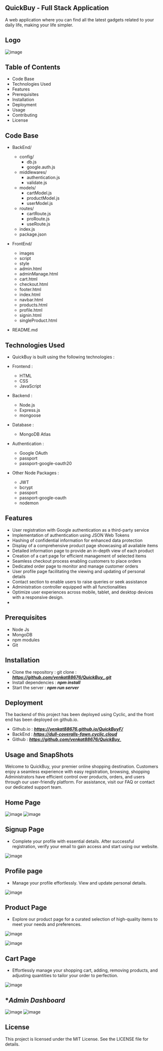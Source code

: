 ## **QuickBuy - Full Stack Application**
A web application where you can find all the latest gadgets related to your daily life, making your life simpler.

## **Logo**
![image](https://github.com/venkat88676/QuickBuy_/assets/115460541/9b217cd9-aec6-4c49-a2b6-47d9473f86a3)

## Table of Contents

  - Code Base
  - Technologies Used
  - Features
  - Prerequisites
  - Installation
  - Deployment
  - Usage
  - Contributing
  - License

## Code Base

 - BackEnd/
    - config/
       - db.js
       - google.auth.js
    - middlewares/
       - authentication.js
       - validate.js
    - models/
       - cartModel.js
       - productModel.js
       - userModel.js
    - routes/
       - cartRoute.js
       - proRoute.js
       - useRoute.js
    - index.js
    - package.json
    
  -  FrontEnd/
     - images
     - script
     - style
     - admin.html
     - adminManage.html
     - cart.html
     - checkout.html
     - footer.html
     - index.html
     - navbar.html
     - products.html
     - profile.html
     - signin.html
     - singleProduct.html
      
  - README.md
  
## Technologies Used

-  QuickBuy is built using the following technologies :

-  Frontend :
    - HTML
    - CSS
    - JavaScript
-  Backend :
    - Node.js
    - Express.js
    - mongoose
-  Database :
    - MongoDB Atlas
-  Authentication :
    - Google OAuth
    - passport
    - passport-google-oauth20
-  Other Node Packages :
    - JWT
    - bcrypt
    - passport
    - passport-google-oauth
    - nodemon

    
  ## Features

-  User registration with  Google authentication as a third-party service
-  Implementation of authentication using JSON Web Tokens
-  Hashing of confidential information for enhanced data protection
-  Display of a comprehensive product page showcasing all available items
-  Detailed information page to provide an in-depth view of each product
-  Creation of a cart page for efficient management of selected items
-  Seamless checkout process enabling customers to place orders
-  Dedicated order page to monitor and manage customer orders
-  User profile page facilitating the viewing and updating of personal details
-  Contact section to enable users to raise queries or seek assistance
-  Administration controller equipped with all functionalities
-  Optimize user experiences across mobile, tablet, and desktop devices with a responsive design.
-  
## Prerequisites

  -  Node Js
  -  MongoDB
  -  npm modules
  -  Git


## Installation

-  Clone the repository : git clone : ***https://github.com/venkat88676/QuickBuy_.git***
-  Install dependencies : ***npm install***
-  Start the server : ***npm run server***


## Deployment

  The backend of this project has been deployed using Cyclic, and the front end has been deployed on github.io.
  
  - Github.io : ***https://venkat88676.github.io/QuickBuyF/***
  - BackEnd : ***https://dull-coveralls-fawn.cyclic.cloud***
  - Github : ***https://github.com/venkat88676/QuickBuy_***


## Usage and SnapShots

  Welcome to QuickBuy, your premier online shopping destination. Customers enjoy a seamless experience with easy registration, browsing, shopping Administrators have efficient control over products, orders, and users through our user-friendly platform. For assistance, visit our FAQ or contact our dedicated support team.




## **Home Page**
![image](https://github.com/venkat88676/QuickBuy_/assets/115460541/8c2169e9-9ece-4cab-ab4c-f7af129456fa)
![image](https://github.com/venkat88676/QuickBuy_/assets/115460541/90da6926-568d-4ea4-969c-4f4aa25ab898)


## **Signup Page**
-  Complete your profile with essential details. After successful registration, verify your email to gain access and start using our website.

![image](https://github.com/venkat88676/QuickBuy_/assets/115460541/fdf70746-91bb-454e-b8bf-ab19c11a3154)

## **Profile page**
-  Manage your profile effortlessly. View and update personal details.


![image](https://github.com/venkat88676/QuickBuy_/assets/115460541/f0a99508-31c7-486c-a53b-c0b8a1bf91c5)


## **Product Page**
-  Explore our product page for a curated selection of high-quality items to meet your needs and preferences.

![image](https://github.com/venkat88676/QuickBuy_/assets/115460541/23706392-1178-45f5-8212-e4aee8d4d9f6)

![image](https://github.com/venkat88676/QuickBuy_/assets/115460541/df8d02d8-3133-4f67-90b3-43a0bb3d753c)



## **Cart Page**
-  Effortlessly manage your shopping cart, adding, removing products, and adjusting quantities to tailor your order to perfection.

![image](https://github.com/venkat88676/QuickBuy_/assets/115460541/76b92128-39f2-4986-9fb0-81fb074fbb83)


## **Admin Dashboard*
![image](https://github.com/venkat88676/QuickBuy_/assets/115460541/0e95bee4-b271-467c-9e22-40273c80f13b)
![image](https://github.com/venkat88676/QuickBuy_/assets/115460541/b0da9672-ebc3-4b1f-a6e5-e4f94b16b8a0)


## License

  This project is licensed under the MIT License. See the LICENSE file for details.






